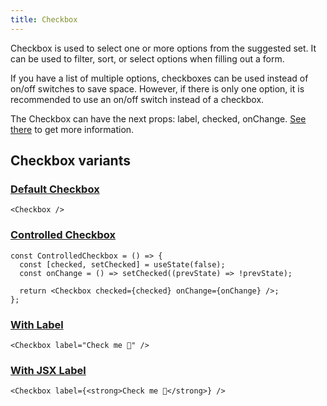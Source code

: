 ```yaml
---
title: Checkbox
---
```


Checkbox is used to select one or more options from the suggested set. It can be used to filter, sort, or select options when filling out a form.

If you have a list of multiple options, checkboxes can be used instead of on/off switches to save space. However, if there is only one option, it is recommended to use an on/off switch instead of a checkbox.

The Checkbox can have the next props: label, checked, onChange. [See there](/storybook/?path=/docs/core-controls-checkbox--docs) to get more information.

## Checkbox variants

### [Default Checkbox](/storybook/?path=/story/core-controls-checkbox--default-checkbox)

```tsx
<Checkbox />
```

### [Controlled Checkbox](/storybook/?path=/story/core-controls-checkbox--controlled-checkbox)

```tsx
const ControlledCheckbox = () => {
  const [checked, setChecked] = useState(false);
  const onChange = () => setChecked((prevState) => !prevState);

  return <Checkbox checked={checked} onChange={onChange} />;
};
```

### [With Label](/storybook/?path=/story/core-controls-checkbox--with-label)

```tsx
<Checkbox label="Check me 🌵" />
```

### [With JSX Label](/storybook/?path=/story/core-controls-checkbox--with-jsx-label)

```tsx
<Checkbox label={<strong>Check me 🌵</strong>} />
```
